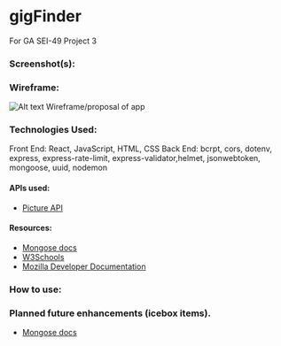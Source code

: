 # gigFinder
For GA SEI-49 Project 3

### Screenshot(s):

### Wireframe:

![Alt text](https://docs.google.com/presentation/d/1-pWMwRm3kN_ONexkmp4uwbNtbjchvpokQJfq2NDFS5I/edit#slide=id.p)
Wireframe/proposal of app

### Technologies Used:

Front End: React, JavaScript, HTML, CSS
Back End: bcrpt, cors, dotenv, express, express-rate-limit, express-validator,helmet, jsonwebtoken, mongoose, uuid, nodemon

#### APIs used:

- [Picture API]()

#### Resources:
- [Mongose docs](https://mongoosejs.com/docs/) 
- [W3Schools](https://www.w3schools.com/js/)
- [Mozilla Developer Documentation](https://developer.mozilla.org/en-US/docs/Learn/Tools_and_testing/Client-side_JavaScript_frameworks/React_getting_started)

### How to use:

### Planned future enhancements (icebox items).
- [Mongose docs](https://github.com/users/kkyz13/projects/2/views/1)




